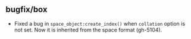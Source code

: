 ## bugfix/box

* Fixed a bug in `space_object:create_index()` when `collation` option is not
  set. Now it is inherited from the space format (gh-5104).
